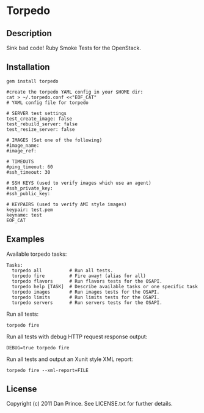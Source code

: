 Torpedo
=======

Description
-----------

Sink bad code! Ruby Smoke Tests for the OpenStack.

Installation
------------

	gem install torpedo

	#create the torpedo YAML config in your $HOME dir:
    cat > ~/.torpedo.conf <<"EOF_CAT"
	# YAML config file for torpedo

	# SERVER test settings
	test_create_image: false
	test_rebuild_server: false
	test_resize_server: false

	# IMAGES (Set one of the following)
	#image_name:
	#image_ref:

	# TIMEOUTS
	#ping_timeout: 60
	#ssh_timeout: 30

	# SSH KEYS (used to verify images which use an agent)
	#ssh_private_key: 
	#ssh_public_key: 

	# KEYPAIRS (used to verify AMI style images)
	keypair: test.pem
	keyname: test
	EOF_CAT


Examples
--------

Available torpedo tasks:

	Tasks:
	  torpedo all          # Run all tests.
	  torpedo fire         # Fire away! (alias for all)
	  torpedo flavors      # Run flavors tests for the OSAPI.
	  torpedo help [TASK]  # Describe available tasks or one specific task
	  torpedo images       # Run images tests for the OSAPI.
	  torpedo limits       # Run limits tests for the OSAPI.
	  torpedo servers      # Run servers tests for the OSAPI.

Run all tests:

	torpedo fire

Run all tests with debug HTTP request response output:

	DEBUG=true torpedo fire

Run all tests and output an Xunit style XML report:

	torpedo fire --xml-report=FILE

License
-------
Copyright (c) 2011 Dan Prince. See LICENSE.txt for further details.
